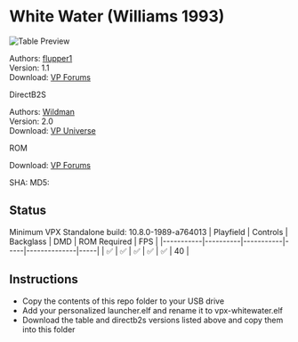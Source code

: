 # White Water (Williams 1993)

![Table Preview](https://vpuniverse.com/screenshots/monthly_2023_12/screenshot101.jpg.0bf31b9d6417fff40d70ffeee81fd771.jpg)

Authors: [flupper1](https://www.vpforums.org/index.php?s=05e03fe36add6a3442e6213130765900&showuser=62268)  
Version: 1.1  
Download: [VP Forums](https://www.vpforums.org/index.php?app=downloads&showfile=13423)

DirectB2S

Authors: [Wildman](https://vpuniverse.com/profile/5-wildman/)  
Version: 2.0  
Download: [VP Universe](https://vpuniverse.com/files/file/2699-white-water-williams-1993/)

ROM

Download: [VP Forums](https://www.vpforums.org/index.php?app=downloads&showfile=1251#)

SHA: 
MD5: 

## Status 

Minimum VPX Standalone build: 10.8.0-1989-a764013
| Playfield | Controls | Backglass | DMD | ROM Required | FPS | 
|-----------|----------|-----------|-----|--------------|-----|
| :white_check_mark: | :white_check_mark: | :white_check_mark: | :white_check_mark: | :white_check_mark: | 40 |

## Instructions

- Copy the contents of this repo folder to your USB drive
- Add your personalized launcher.elf and rename it to vpx-whitewater.elf
- Download the table and directb2s versions listed above and copy them into this folder